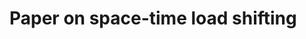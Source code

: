 <!--
SPDX-FileCopyrightText: 2023 Iegor Riepin, Tom Brown

SPDX-License-Identifier: CC0-1.0
-->

# Paper on space-time load shifting
